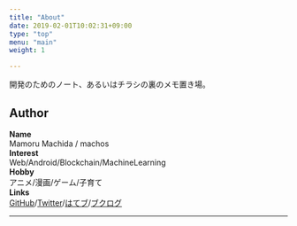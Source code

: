 ```yaml
---
title: "About"
date: 2019-02-01T10:02:31+09:00
type: "top"
menu: "main"
weight: 1

---
```


開発のためのノート、あるいはチラシの裏のメモ置き場。

## Author

**Name**  
Mamoru Machida / machos  
**Interest**  
Web/Android/Blockchain/MachineLearning  
**Hobby**  
アニメ/漫画/ゲーム/子育て  
**Links**  
[GitHub](https://github.com/MamoruMachida)/[Twitter](https://twitter.com/mcho71)/[はてブ](https://b.hatena.ne.jp/machida-city7110/)/[ブクログ](https://booklog.jp/users/machi0701)
****